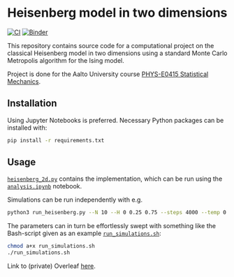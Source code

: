 # Heisenberg model in two dimensions

[![CI](https://img.shields.io/github/workflow/status/nikosavola/HeisenbergMetropolis-StatMech/CI)](https://github.com/nikosavola/HeisenbergMetropolis-StatMech/actions/workflows/ci.yaml)
[![Binder](https://mybinder.org/badge_logo.svg)](https://mybinder.org/v2/gh/nikosavola/HeisenbergMetropolis-StatMech/HEAD?labpath=analysis.ipynb)


This repository contains source code for a computational project on the classical Heisenberg model in two dimensions using a standard Monte Carlo Metropolis algorithm for the Ising model.

Project is done for the Aalto University course [PHYS-E0415 Statistical Mechanics](https://courses.aalto.fi/courses/s/course/a053X000012QxjCQAS/statistical-mechanics-d?language=en_US).

## Installation

Using Jupyter Notebooks is preferred. Necessary Python packages can be installed with:
```bash
pip install -r requirements.txt
```

## Usage

[`heisenberg_2d.py`](heisenberg_2d.py) contains the implementation, which can be run using the [`analysis.ipynb`](analysis.ipynb) notebook.

Simulations can be run independently with e.g.
```bash
python3 run_heisenberg.py --N 10 --H 0 0.25 0.75 --steps 4000 --temp 0.3 10.5 500
```
The parameters can in turn be effortlessly swept with something like the Bash-script given as an example [`run_simulations.sh`](run_simulations.sh):
```bash
chmod a+x run_simulations.sh
./run_simulations.sh
```

Link to (private) Overleaf [here](https://www.overleaf.com/project/6176a385e66750335f81c27d).
